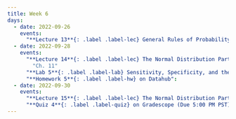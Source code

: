 ```yaml
---
title: Week 6
days:
  - date: 2022-09-26
    events:
      "**Lecture 13**{: .label .label-lec} General Rules of Probability cont.":
  - date: 2022-09-28
    events:
      "**Lecture 14**{: .label .label-lec} The Normal Distribution Part I": 
        "Ch. 11"
      "**Lab 5**{: .label .label-lab} Sensitivity, Specificity, and the Normal Distribution (Due September 30)":
      "**Homework 5**{: .label .label-hw} on Datahub":
  - date: 2022-09-30
    events:
      "**Lecture 15**{: .label .label-lec} The Normal Distribution Part II":
      "**Quiz 4**{: .label .label-quiz} on Gradescope (Due 5:00 PM PST))":
---
```

